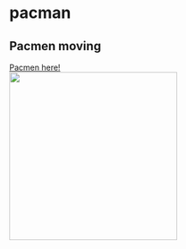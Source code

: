 # pacman
## Pacmen moving
<a href="https://vrajmannan2.github.io/pacman/"> Pacmen here!</a> <br>
<img src="PacMen1.png" width=300;>
